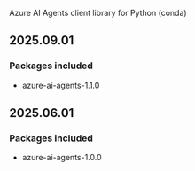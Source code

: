 Azure AI Agents client library for Python (conda)

## 2025.09.01

### Packages included

- azure-ai-agents-1.1.0

## 2025.06.01

### Packages included

- azure-ai-agents-1.0.0
